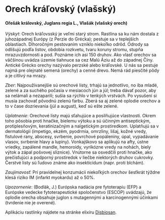 Orech kráľovský (vlašský)
=========================

#### Ořešák královský, Juglans regia L., Vlašák (vlašský orech)

*Výskyt*: Orech kráľovsský je veľmi starý strom. Rastlina sa ku nám dostala z
juhozápadnej Európy (z Perzie do Grécka); pestuje sa v teplejších oblastiach.
Dlhoročným pestovaním vzniklo niekoľko odrôd. Odrody sa odlišujú podľa listov,
obdobia rozkvetu, tvaru koruny stromu, stupňa mrazuvzdornosti a pod. Poznáme ich
asi 150 druhov. Ako vlasť orechov sa väčšinou uvádza územie tiahnuce sa cez Malú
Áziu až do západnej Číny. Antické Grécko orechy nazývalo perzské alebo
kráľovské. U nás sa pestuje najmä pre olejnaté semená (orechy) a cenné drevo.
Nemá rád piesčité pôdy a je citlivý na mrazy.

*Zber*: Najpoužívanejšie sú orechové listy, trhajú sa jednotlivo, no iba mladé,
zelené a za suchého počasia v mesiacoch jún a júl; treba dávať pozor, aby sa
nelámali a nezaparili; sušia sa rýchlo v tenkých vrstvách. Po vysušení si musia
zachovať pôvodnú zelenú farbu. Zberá sa aj zelené oplodie orechov a to v čase
dozrievania (júl a august), keď sú ešte zelené.

*Uplatnenie*: Orechové listy majú sťahujúce a posilňujúce vlastnosti. Okrem toho
pôsobia proti hnačke, bielemu výtoku a sú účinným antiseptickým, protiplesňovým,
keratinizačným a nalgetickým prostiredkom. Uplatňujú sa v dermatológii
(impetigo, ekzém, pyodrmia, omrzliny, lišaj, kožné vredy, fistulové rany,
abscesy, svrbenie, povrchové popáleniny, úpal, vypadávanie vlasov, svrbenie
hlavy a lupiny). Vonkajškovo sa aplikujú na afty, ústne vriedky, zapálené
mandle, hemoroidy, vyrikózne vredy na nohách, biely výtok a zápal pošvovej
sliznice). Vnútorne sa osvedčili proti hnačke, ako prečisťujúci a podporný
prostiredok v liečbe niektorých druhov cukrovky. Čerstvé listy sú ľudovo známe
ako insekticídum (napr. proti blchám).

*Zaujímavosť*: Pri pravidelnej konzumácii niekoľkých orechov šesťkrát týždne
klesá riziko IM (infarkt myokardu) až o 50%.

*Upozornenie*: (Bodlák, J.) Európska nadácia pre fytoterapiu (EFP) a Európske
vedecke fytoterapeutické spoločenstvo (ESCOP) uvádzajú, že oplodie orecha
obsahuje juglon s mutagennými a karcinogennými účinkami (tvrdenie nie je
overené).

Aplikáciu rastlinky nájdete na stránke elixíru
[Disbiosan](/elixiry/disbiosan).

